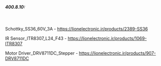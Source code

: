 ##### 400.8.10:

<br>

Schottky_SS36_60V_3A - https://lionelectronic.ir/products/2389-SS36

IR Sensor_ITR8307_L24_F43 - https://lionelectronic.ir/products/1069-ITR8307

Motor Driver_DRV8711DC_Stepper - https://lionelectronic.ir/products/907-DRV8711DC

